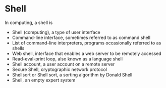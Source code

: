 # Shell

In computing, a shell is

- Shell (computing), a type of user interface
- Command-line interface, sometimes referred to as command shell
- List of command-line interpreters, programs occasionally referred to as shells
- Web shell, interface that enables a web server to be remotely accessed
- Read-eval-print loop, also known as a language shell
- Shell account, a user account on a remote server
- Secure Shell, cryptographic network protocol
- Shellsort or Shell sort, a sorting algorithm by Donald Shell
- Shell, an empty expert system
